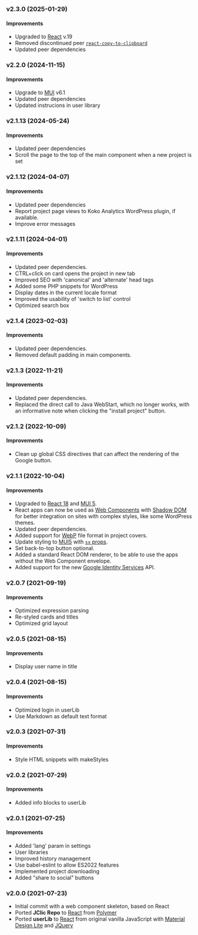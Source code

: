 ### v2.3.0 (2025-01-29)
#### Improvements
- Upgraded to [React](https://react.dev/) v.19
- Removed discontinued peer [`react-copy-to-clipboard`](https://www.npmjs.com/package/react-copy-to-clipboard)
- Updated peer dependencies

### v2.2.0 (2024-11-15)
#### Improvements
- Upgrade to [MUI](https://mui.com/material-ui/) v6.1
- Updated peer dependencies
- Updated instrucions in user library

### v2.1.13 (2024-05-24)
#### Improvements
- Updated peer dependencies
- Scroll the page to the top of the main component when a new project is set

### v2.1.12 (2024-04-07)
#### Improvements
- Updated peer dependencies
- Report project page views to Koko Analytics WordPress plugin, if available.
- Improve error messages

### v2.1.11 (2024-04-01)
#### Improvements
- Updated peer dependencies.
- CTRL+click on card opens the project in new tab
- Improved SEO with 'canonical' and 'alternate' head tags
- Added some PHP snippets for WordPress
- Display dates in the current locale format
- Improved the usability of 'switch to list' control
- Optimized search box

### v2.1.4 (2023-02-03)
#### Improvements
- Updated peer dependencies.
- Removed default padding in main components.

### v2.1.3 (2022-11-21)
#### Improvements
- Updated peer dependencies.
- Replaced the direct call to Java WebStart, which no longer works, with an informative note when clicking the "install project" button.

### v2.1.2 (2022-10-09)
#### Improvements
- Clean up global CSS directives that can affect the rendering of the Google button.

### v2.1.1 (2022-10-04)
#### Improvements
- Upgraded to [React 18](https://reactjs.org/blog/2022/03/29/react-v18.html) and [MUI 5](https://mui.com/).
- React apps can now be used as [Web Components](https://developer.mozilla.org/es/docs/Web/Web_Components) with [Shadow DOM](https://developer.mozilla.org/en-US/docs/Web/Web_Components/Using_shadow_DOM) for better integration on sites with complex styles, like some WordPress themes.
- Updated peer dependencies.
- Added support for [WebP](https://developers.google.com/speed/webp/) file format in project covers.
- Update styling to [MUI5](https://mui.com/) with [`sx` props](https://mui.com/system/getting-started/the-sx-prop/).
- Set back-to-top button optional.
- Added a standard React DOM renderer, to be able to use the apps without the Web Component envelope.
- Added support for the new [Google Identity Services](https://developers.google.com/identity/oauth2/web) API.

### v2.0.7 (2021-09-19)
#### Improvements
- Optimized expression parsing
- Re-styled cards and titles
- Optimized grid layout

### v2.0.5 (2021-08-15)
#### Improvements
- Display user name in title

### v2.0.4 (2021-08-15)
#### Improvements
- Optimized login in userLib
- Use Markdown as default text format

### v2.0.3 (2021-07-31)
#### Improvements
- Style HTML snippets with makeStyles

### v2.0.2 (2021-07-29)
#### Improvements
- Added info blocks to userLib

### v2.0.1 (2021-07-25)
#### Improvements
- Added 'lang' param in settings
- User libraries
- Improved history management
- Use babel-eslint to allow ES2022 features
- Implemented project downloading
- Added "share to social" buttons

### v2.0.0 (2021-07-23)
- Initial commit with a web component skeleton, based on React
- Ported **JClic Repo** to [React](https://reactjs.org/) from [Polymer](https://polymer-library.polymer-project.org/)
- Ported **userLib** to [React](https://reactjs.org/) from original vanilla JavaScript with [Material Design Lite](https://getmdl.io/) and [JQuery](https://jquery.com/) 
